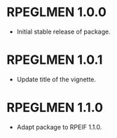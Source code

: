 # RPEGLMEN 1.0.0
* Initial stable release of package.

# RPEGLMEN 1.0.1
* Update title of the vignette.

# RPEGLMEN 1.1.0
* Adapt package to RPEIF 1.1.0.